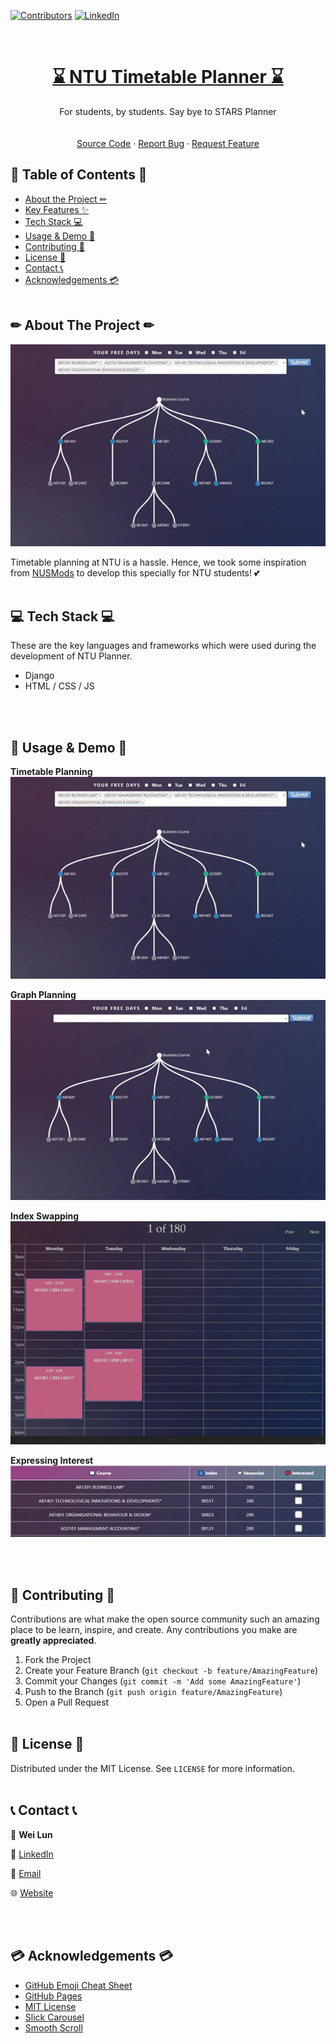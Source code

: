 
[![Contributors][contributors-shield]][contributors-url]
[![LinkedIn][linkedin-shield]][linkedin-url]


<br />
<p align="center">
  
 
  <!-- TITLE -->
  <h1 align="center"><a href="https://whatstat-4a760.web.app/">⌛ NTU Timetable Planner ⌛</a></h1>
  <p align="center">
    For students, by students. Say bye to STARS Planner
    <br />
    <br />
    <br />
    <a href="https://github.com/weilunn97/WhatStat/tree/master/src">Source Code</a>
    ·
    <a href="https://github.com/weilunn97/WhatStat/issues">Report Bug</a>
    ·
    <a href="https://github.com/weilunn97/WhatStat/issues">Request Feature</a>
  </p>
</p>



<!-- TABLE OF CONTENTS -->
## 📃 Table of Contents 📃

* [About the Project ✏](#about-the-project)
* [Key Features ✨](#key-features)
* [Tech Stack 💻](#tech-stack)
* [Usage & Demo 📸](#usage-and-demo)
* [Contributing 🍻](#contributing)
* [License 📑](#license)
* [Contact 📞](#contact)
* [Acknowledgements 💳](#acknowledgements)
<br><br>



## ✏ About The Project ✏
<p align="center">
<a href="https://youtu.be/D01WI6EDLts">
  <img src="img/planning.jpg">
</a>
</p>

Timetable planning at NTU is a hassle. Hence, we took some inspiration from <a href="https://nusmods.com/timetable/sem-1">NUSMods</a> to develop this specially for NTU students! 💕
<br><br>


## 💻 Tech Stack 💻
These are the key languages and frameworks which were used during the development of NTU Planner.

* Django
* HTML / CSS / JS

<br><br>



## 📸 Usage & Demo 📸

<p align="center">
  
  **Timetable Planning**</br>
  <img src="img/planning.jpg">

  **Graph Planning**</br>
  <img src="img/graphing.jpg"/></br>

  **Index Swapping**</br>
  <img src="img/switching.jpg"/></br>

  **Expressing Interest**</br>
  <img src="img/expressing_interest.jpg"/></br></p>

<br><br>



## 🍻 Contributing 🍻

Contributions are what make the open source community such an amazing place to be learn, inspire, and create. Any contributions you make are **greatly appreciated**.

1. Fork the Project
2. Create your Feature Branch (`git checkout -b feature/AmazingFeature`)
3. Commit your Changes (`git commit -m 'Add some AmazingFeature'`)
4. Push to the Branch (`git push origin feature/AmazingFeature`)
5. Open a Pull Request
<br><br>



<!-- LICENSE -->
## 📑 License 📑

Distributed under the MIT License. See `LICENSE` for more information.
<br><br>


## 📞 Contact 📞
📛 **Wei Lun**

🔗 [LinkedIn](https://www.linkedin.com/in/tan-wei-lun/)

📧 [Email](mailto:WTAN132@e.ntu.edu.sg)

🌐 [Website](https://weilunn97.wixsite.com/journeywithjed)

<br><br>


## 💳 Acknowledgements 💳
* [GitHub Emoji Cheat Sheet](https://www.webpagefx.com/tools/emoji-cheat-sheet)
* [GitHub Pages](https://pages.github.com)
* [MIT License](https://opensource.org/licenses/MIT)
* [Slick Carousel](https://kenwheeler.github.io/slick)
* [Smooth Scroll](https://github.com/cferdinandi/smooth-scroll)
<br><br>



<!-- MARKDOWN LINKS & IMAGES -->
<!-- https://www.markdownguide.org/basic-syntax/#reference-style-links -->
[contributors-shield]: https://img.shields.io/github/contributors/othneildrew/Best-README-Template.svg?style=flat-square
[contributors-url]: https://github.com/weilunn97/WhatsAnalyzer-Android-/graphs/contributors
[linkedin-shield]: https://img.shields.io/badge/-LinkedIn-black.svg?style=flat-square&logo=linkedin&colorB=555
[linkedin-url]: https://linkedin.com/in/tan-wei-lun
[product-screenshot]: images/screenshot.png
